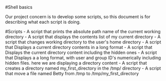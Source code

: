 #Shell basics

Our project concern is to develop some scripts, so this document is for describing what each script is doing.

#Scripts
	- A script that prints the absolute path name of the current working directory
	- A script that displays the contents list of my current directory
	- A script that changes working directory to the user's home directory
	- A script that Displays a current directory contents in a long format
	- A script that Displays the current directory content including the hidden ones
	- A script that Displays a a long format, with user and group ID's numerically including hidden files. here we are displaying a directory content
	- A script that creates a directory named my_first_directory in the /tmp/ directory
	- A script that move a file named Betty from /tmp to /tmp/my_first_directory
